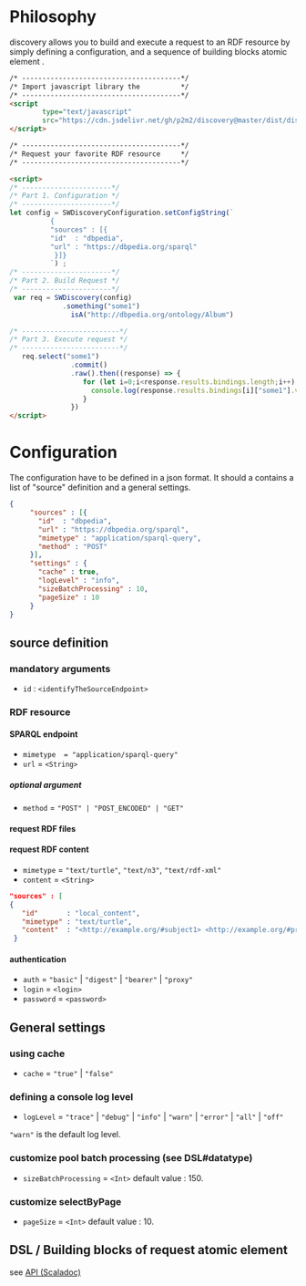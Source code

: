 # Philosophy

discovery allows you to build and execute a request to an RDF resource by simply defining 
a configuration, and a sequence of building blocks atomic element .

```html 
/* ---------------------------------------*/
/* Import javascript library the          */
/* ---------------------------------------*/
<script 
        type="text/javascript" 
        src="https://cdn.jsdelivr.net/gh/p2m2/discovery@master/dist/discovery-web.min.js"> 
</script>

/* ---------------------------------------*/
/* Request your favorite RDF resource     */
/* ---------------------------------------*/

<script>
/* ----------------------*/
/* Part 1. Configuration */
/* ----------------------*/
let config = SWDiscoveryConfiguration.setConfigString(`
          {
          "sources" : [{
          "id"  : "dbpedia",
          "url" : "https://dbpedia.org/sparql"
           }]}
          `) ;
/* ----------------------*/
/* Part 2. Build Request */
/* ----------------------*/
 var req = SWDiscovery(config)
             .something("some1")
               isA("http://dbpedia.org/ontology/Album")

/* ------------------------*/
/* Part 3. Execute request */
/* ------------------------*/
   req.select("some1")
               .commit()
               .raw().then((response) => {
                  for (let i=0;i<response.results.bindings.length;i++) {
                    console.log(response.results.bindings[i]["some1"].value);
                  }
               })
</script>
```

# Configuration

The configuration have to be defined in a json format. It should a contains a list of "source" definition and a general settings.

```json 
{
     "sources" : [{
       "id"  : "dbpedia",
       "url" : "https://dbpedia.org/sparql",
       "mimetype" : "application/sparql-query",
       "method" : "POST"
     }],
     "settings" : {
       "cache" : true,
       "logLevel" : "info",
       "sizeBatchProcessing" : 10,
       "pageSize" : 10
     }
}
```

## source definition

### mandatory arguments
 - `id`       : `<identifyTheSourceEndpoint>`

### RDF resource 

#### SPARQL endpoint

 - `mimetype  = "application/sparql-query"`
 - `url`      =  `<String>`

##### optional argument
 - `method`    = `"POST" | "POST_ENCODED" | "GET"`

#### request RDF files

#### request RDF content
 - `mimetype`  = `"text/turtle"`, `"text/n3"`, `"text/rdf-xml"`
 - `content`   = `<String>`
```json
"sources" : [
{
   "id"       : "local_content",
   "mimetype" : "text/turtle",
   "content"  : "<http://example.org/#subject1> <http://example.org/#predicate1> <http://example.org/#object1> ."
 } 
```

#### authentication

 - `auth`            = `"basic"` | `"digest"` | `"bearer"` | `"proxy"`
 - `login`           = `<login>`
 - `password`        = `<password>`

## General settings

### using cache 
 - `cache`           = `"true"` | `"false"`

### defining a console log level 
 - `logLevel`        = `"trace"` | `"debug"` | `"info"` | `"warn"` | `"error"` | `"all"` | `"off"`

`"warn"` is the default log level.

### customize pool batch processing (see DSL#datatype) 

 - `sizeBatchProcessing`  = `<Int>`
default value : 150.
   
### customize selectByPage

 - `pageSize`             = `<Int>`
   default value : 10.
   

## DSL / Building blocks of request atomic element

see [API (Scaladoc)](./api/index.html)

